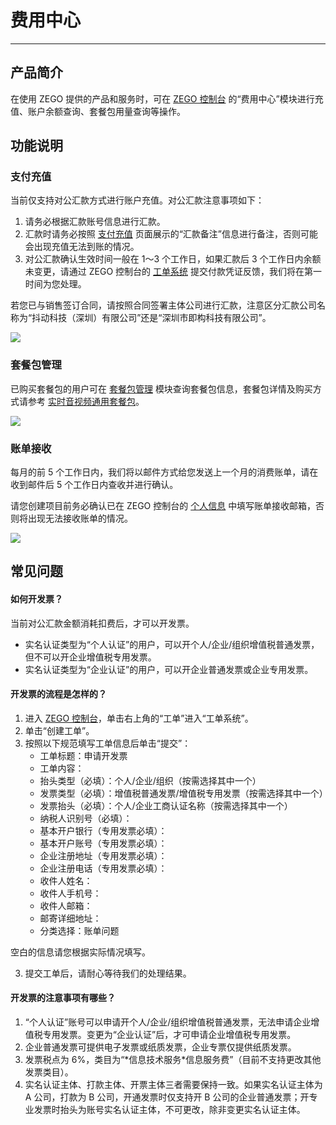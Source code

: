 # 费用中心

- - -

## 产品简介

在使用 ZEGO 提供的产品和服务时，可在 [ZEGO 控制台](https://console.zego.im) 的“费用中心”模块进行充值、账户余额查询、套餐包用量查询等操作。

## 功能说明

### 支付充值

当前仅支持对公汇款方式进行账户充值。对公汇款注意事项如下：

1. 请务必根据汇款账号信息进行汇款。
2. 汇款时请务必按照 [支付充值](https://console.zego.im/spendingCenter/pay) 页面展示的“汇款备注”信息进行备注，否则可能会出现充值无法到账的情况。
3. 对公汇款确认生效时间一般在 1～3 个工作日，如果汇款后 3 个工作日内余额未变更，请通过 ZEGO 控制台的 [工单系统](https://console.zego.im/workorder/list) 提交付款凭证反馈，我们将在第一时间为您处理。

<Warning title="注意">



若您已与销售签订合同，请按照合同签署主体公司进行汇款，注意区分汇款公司名称为“抖动科技（深圳）有限公司”还是“深圳市即构科技有限公司”。

</Warning>



<Frame width="512" height="auto" caption=""><img src="https://doc-media.zego.im/sdk-doc/Pics/console/000010.png" /></Frame>


### 套餐包管理

已购买套餐包的用户可在 [套餐包管理](https://console.zego.im/spendingCenter/packages) 模块查询套餐包信息，套餐包详情及购买方式请参考 [实时音视频通用套餐包](/real-time-video-android-java/introduction/pricing/universal-bundle)。

<Frame width="512" height="auto" caption=""><img src="https://doc-media.zego.im/sdk-doc/Pics/Consle/11081.png" /></Frame>

### 账单接收

每月的前 5 个工作日内，我们将以邮件方式给您发送上一个月的消费账单，请在收到邮件后 5 个工作日内查收并进行确认。

<Warning title="注意">


请您创建项目前务必确认已在 ZEGO 控制台的 [个人信息](https://console-preview.zego.im/profile/userinfo) 中填写账单接收邮箱，否则将出现无法接收账单的情况。

</Warning>



<Frame width="512" height="auto" caption=""><img src="https://doc-media.zego.im/sdk-doc/Pics/console/00009.png" /></Frame>

## 常见问题

#### 如何开发票？

当前对公汇款金额消耗扣费后，才可以开发票。

- 实名认证类型为“个人认证”的用户，可以开个人/企业/组织增值税普通发票，但不可以开企业增值税专用发票。
- 实名认证类型为“企业认证”的用户，可以开企业普通发票或企业专用发票。

#### 开发票的流程是怎样的？

1. 进入 [ZEGO 控制台](https://console.zego.im)，单击右上角的“工单”进入“工单系统”。
2. 单击“创建工单”。
3. 按照以下规范填写工单信息后单击“提交”：
    - 工单标题：申请开发票
    - 工单内容：
    - 抬头类型（必填）：个人/企业/组织（按需选择其中一个）
    - 发票类型（必填）：增值税普通发票/增值税专用发票（按需选择其中一个）
    - 发票抬头（必填）：个人/企业工商认证名称（按需选择其中一个）
    - 纳税人识别号（必填）：
    - 基本开户银行（专用发票必填）：
    - 基本开户账号（专用发票必填）：
    - 企业注册地址（专用发票必填）：
    - 企业注册电话（专用发票必填）：
    - 收件人姓名：
    - 收件人手机号：
    - 收件人邮箱：
    - 邮寄详细地址：
    - 分类选择：账单问题

<Note title="说明">


空白的信息请您根据实际情况填写。

</Note>



3. 提交工单后，请耐心等待我们的处理结果。

#### 开发票的注意事项有哪些？

1. “个人认证”账号可以申请开个人/企业/组织增值税普通发票，无法申请企业增值税专用发票。变更为“企业认证”后，才可申请企业增值税专用发票。
2. 企业普通发票可提供电子发票或纸质发票，企业专票仅提供纸质发票。
3. 发票税点为 6%，类目为“\*信息技术服务*信息服务费”（目前不支持更改其他发票类目）。
4. 实名认证主体、打款主体、开票主体三者需要保持一致。如果实名认证主体为 A 公司，打款为 B 公司，开通发票时仅支持开 B 公司的企业普通发票；开专业发票时抬头为账号实名认证主体，不可更改，除非变更实名认证主体。
